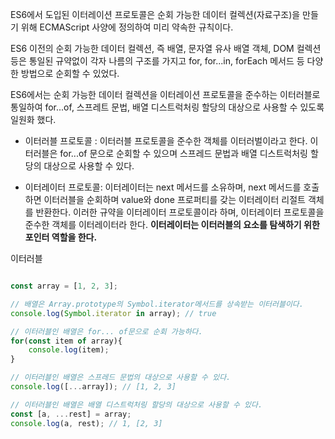 ES6에서 도입된 이터레이션 프로토콜은 순회 가능한 데이터 컬렉션(자료구조)을 만들기 위해 ECMAScript 사양에 정의하여 미리 약속한 규칙이다.

ES6 이전의 순회 가능한 데이터 컬렉션, 즉 배열, 문자열 유사 배열 객체, DOM 컬렉션 등은 통일된 규약없이 각자 나름의 구조를 가지고 for, for...in, forEach 메서드 등 다양한 방법으로 순회할 수 있었다.

ES6에서는 순회 가능한 데이터 컬렉션을 이터레이션 프로토콜을 준수하는 이터러블로 통일하여 for...of, 스프레트 문법, 배열 디스트럭처링 할당의 대상으로 사용할 수 있도록 일원화 했다.

- 이터러블 프로토콜 : 이터러블 프로토콜을 준수한 객체를 이터러벌이라고 한다. 이터러블은 for...of 문으로 순회할 수 있으며 스프레드 문법과 배열 디스트럭처링 할당의 대상으로 사용할 수 있다.

- 이터레이터 프로토콜: 이터레이터는 next 메서드를 소유하며, next 메서드를 호출하면 이터러블을 순회하며 value와 done 프로퍼티를 갖는 이터레이터 리절트 객체를 반환한다. 이러한 규약을 이터레이터 프로토콜이라 하며, 이터레이터 프로토콜을 준수한 객체를 이터레이터라 한다. **이터레이터는 이터러블의 요소를 탐색하기 위한 포인터 역할을 한다.**


이터러블

```js

const array = [1, 2, 3];

// 배열은 Array.prototype의 Symbol.iterator메서드를 상속받는 이터러블이다.
console.log(Symbol.iterator in array); // true

// 이터러블인 배열은 for... of문으로 순회 가능하다.
for(const item of array){
	console.log(item);
}

// 이터러블인 배열은 스프레드 문법의 대상으로 사용할 수 있다.
console.log([...array]); // [1, 2, 3]

// 이터러블인 배열은 배열 디스트럭처링 할당의 대상으로 사용할 수 있다.
const [a, ...rest] = array;
console.log(a, rest); // 1, [2, 3]

```
